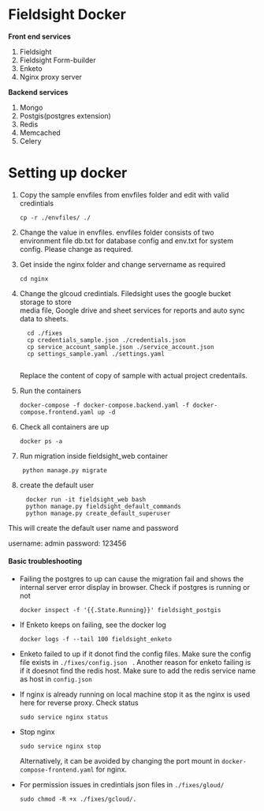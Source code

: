 Fieldsight Docker 
=======================


**Front end services**

 1. Fieldsight
 2. Fieldsight Form-builder
 3. Enketo 
 4. Nginx proxy server

**Backend services**

 1. Mongo
 2. Postgis(postgres extension)
 3. Redis
 4. Memcached
 5. Celery
 


Setting up docker
==================

1. Copy the sample envfiles from envfiles folder and edit with valid credintials

	``` cp -r ./envfiles/ ./ ```

2. Change the value in envfiles. envfiles folder consists of two environment file db.txt for database config and env.txt for system config. Please change as required.

3. Get inside the nginx folder and change servername as required

   ``` cd nginx ```
   
4. Change the glcoud credintials. Filedsight uses the google bucket storage to store  
  media file, Google drive and sheet services for reports and auto sync data to sheets.

   ```
     cd ./fixes
     cp credentials_sample.json ./credentials.json
     cp service_account_sample.json ./service_account.json
     cp settings_sample.yaml ./settings.yaml
     
   ```
   Replace the content of copy of sample with actual project credentails.

5. Run the containers

   ``` docker-compose -f docker-compose.backend.yaml -f docker-compose.frontend.yaml up -d ```

6. Check all containers are up

   ``` docker ps -a ``` 
   
7. Run migration inside fieldsight_web container

  ``` docker run -it fieldsight_web bash 
      python manage.py migrate
  ```
8. create the default user

 ```
      docker run -it fieldsight_web bash 
      python manage.py fieldsight_default_commands
      python manage.py create_default_superuser
```
This will create the default user name and password

  username: admin
  password: 123456

#### Basic troubleshooting

- Failing the postgres to up can cause the migration fail and shows the internal 
  server error display in browser. Check if postgres is running or not

  ``` docker inspect -f '{{.State.Running}}' fieldsight_postgis ```

- If Enketo keeps on failing, see the docker log

  ``` docker logs -f --tail 100 fieldsight_enketo ```

- Enketo failed to up if it donot find the config files. Make sure the config file 
  exists in ```./fixes/config.json ``` . Another reason for enketo failing is if it doesnot find the redis host. Make sure to add the redis service name as host in ```config.json```

- If nginx is already running on local machine stop it as the nginx is used here for 
  reverse proxy. Check status

  ``` sudo service nginx status ```

- Stop nginx 

  ``` sudo service nginx stop ```

  Alternatively, it can be avoided by changing the port mount in 
  ``` docker-compose-frontend.yaml ``` for nginx.

- For permission issues in credintials json files in ``` ./fixes/gloud/ ```

  ``` sudo chmod -R +x ./fixes/gcloud/. ```





